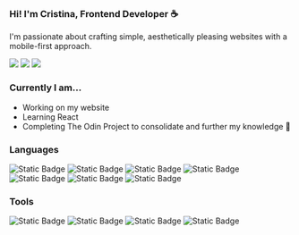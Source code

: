 ### Hi! I'm Cristina, Frontend Developer ☕</h2>

I'm passionate about crafting simple, aesthetically pleasing websites with a mobile-first approach.

<a href="https://linkedin.com/in/cristinacoding" target="_blank"><img src="https://img.shields.io/badge/LinkedIn-e2e8f0?style=for-the-badge"></a>
<a href="mailto:cristinacoding@gmail.com" target="_blank"><img src="https://img.shields.io/badge/Email_me-e2e8f0?style=for-the-badge"></a>
<a href="https://cristinacoding.github.io" target="_blank"><img src="https://img.shields.io/badge/Visit_my_website_🡪-e2e8f0?style=for-the-badge"></a>


### Currently I am...
- Working on my website
- Learning React
- Completing The Odin Project to consolidate and further my knowledge 🚀

### Languages
![Static Badge](https://img.shields.io/badge/HTML-e2e8f0?style=for-the-badge&logo=html5&logoColor=black)
![Static Badge](https://img.shields.io/badge/CSS-e2e8f0?style=for-the-badge&logo=css3&logoColor=black)
![Static Badge](https://img.shields.io/badge/JavaScript-e2e8f0?style=for-the-badge&logo=javascript&logoColor=black)
![Static Badge](https://img.shields.io/badge/Bootstrap-e2e8f0?style=for-the-badge&logo=bootstrap&logoColor=black)
![Static Badge](https://img.shields.io/badge/Tailwind-e2e8f0?style=for-the-badge&logo=tailwindcss&logoColor=black)
![Static Badge](https://img.shields.io/badge/React-e2e8f0?style=for-the-badge&logo=react&logoColor=black)
![Static Badge](https://img.shields.io/badge/SQL-e2e8f0?style=for-the-badge&logo=mysql&logoColor=black)

### Tools
![Static Badge](https://img.shields.io/badge/Figma-e2e8f0?style=for-the-badge&logo=figma&logoColor=black)
![Static Badge](https://img.shields.io/badge/Wordpress-e2e8f0?style=for-the-badge&logo=wordpress&logoColor=black)
![Static Badge](https://img.shields.io/badge/Elementor-e2e8f0?style=for-the-badge&logo=elementor&logoColor=black)
![Static Badge](https://img.shields.io/badge/VSCODE-e2e8f0?style=for-the-badge&logo=visualstudiocode&logoColor=black)
